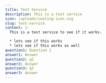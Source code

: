 ```yaml
---
title: Test Service
description: This is a test service
icon: /uploads/cooling-icon.svg
slug: test-service
content: |-
  This is a test service to see if it works.

  * lets see if this works
  * lets see if this works as well
question1: Question 1
answer1: Answer
question2: q2
answer2: Answer
question3: q3
answer3: Answer
---
```

